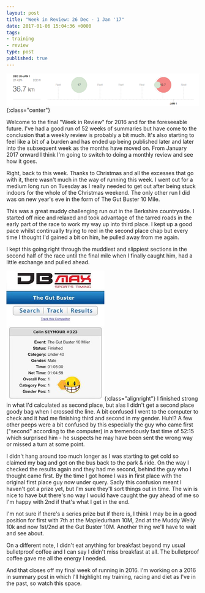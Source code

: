 ```yaml
---
layout: post
title: "Week in Review: 26 Dec - 1 Jan '17"
date: 2017-01-06 15:04:36 +0000
tags:
- training
- review
type: post
published: true
---
```


![Week in Review: 26 Dec - 1 Jan '17](/assets/week-in-review-26Dec-1Jan17.png){:class="center"}

Welcome to the final "Week in Review" for 2016 and for the foreseeable future.  I've had a good run of 52 weeks of summaries but have come to the conclusion that a weekly review is probably a bit much. It's also starting to feel like a bit of a burden and has ended up being published later and later into the subsequent week as the months have moved on.  From January 2017 onward I think I'm going to switch to doing a monthly review and see how it goes.

Right, back to this week.  Thanks to Christmas and all the excesses that go with it, there wasn't much in the way of running this week. I went out for a medium long run on Tuesday as I really needed to get out after being stuck indoors for the whole of the Christmas weekend.  The only other run I did was on new year's eve in the form of The Gut Buster 10 Mile.

This was a great muddy challenging run out in the Berkshire countryside. I started off nice and relaxed and took advantage of the tarred roads in the early part of the race to work my way up into third place. I kept up a good pace whilst continually trying to reel in the second place chap but every time I thought I'd gained a bit on him, he pulled away from me again.

I kept this going right through the muddiest and slippiest sections in the second half of the race until the final mile when I finally caught him, had a little exchange and pulled ahead.

![Gut Buster 2016 Results - Saving this for posterity, just in case they change](/assets/gutbuster2016-results.jpg){:class="alignright"} I finished strong in what I'd calculated as second place, but alas I didn't get a second place goody bag when I crossed the line. A bit confused I went to the computer to check and it had me finishing third and second in my gender. Huh!? A few other peeps were a bit confused by this especially the guy who came first ("second" according to the computer) in a tremendously fast time of 52:15 which surprised him - he suspects he may have been sent the wrong way or missed a turn at some point.

I didn't hang around too much longer as I was starting to get cold so claimed my bag and got on the bus back to the park & ride. On the way I checked the results again and they had me second, behind the guy who I thought came first. By the time I got home I was in first place with the original first place guy now under query. Sadly this confusion meant I haven't got a prize yet, but I'm sure they'll sort things out in time. The win is nice to have but there's no way I would have caught the guy ahead of me so I'm happy with 2nd if that's what I get in the end.

I'm not sure if there's a series prize but if there is, I think I may be in a good position for first with 7th at the Mapledurham 10M, 2nd at the Muddy Welly 10k and now 1st/2nd at the Gut Buster 10M. Another thing we'll have to wait and see about.

On a different note, I didn't eat anything for breakfast beyond my usual bulletproof coffee and I can say I didn't miss breakfast at all. The bulletproof coffee gave me all the energy I needed.

And that closes off my final week of running in 2016. I'm working on a 2016 in summary post in which I'll highlight my training, racing and diet as I've in the past, so watch this space.
